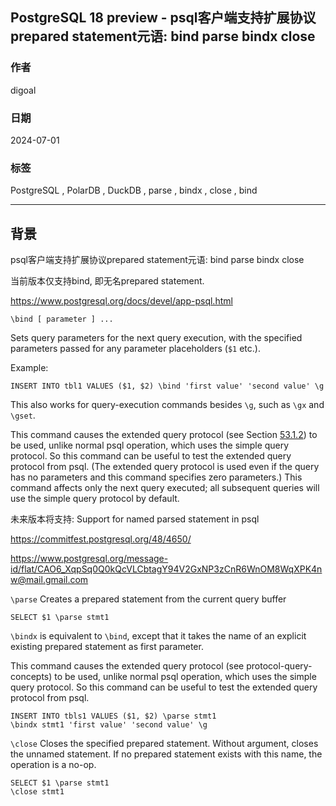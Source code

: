 ## PostgreSQL 18 preview - psql客户端支持扩展协议prepared statement元语: bind parse bindx close    
                                   
### 作者                                                          
digoal                                                          
                                                          
### 日期                                                          
2024-07-01                                              
                                                          
### 标签                                         
PostgreSQL , PolarDB , DuckDB , parse , bindx , close , bind   
                                                          
----                                                          
                                                          
## 背景       
psql客户端支持扩展协议prepared statement元语: bind parse bindx close    
  
当前版本仅支持bind, 即无名prepared statement.  
  
https://www.postgresql.org/docs/devel/app-psql.html  
  
  
`\bind [ parameter ] ... `  
  
Sets query parameters for the next query execution, with the specified parameters passed for any parameter placeholders (`$1` etc.).  
  
Example:  
```  
INSERT INTO tbl1 VALUES ($1, $2) \bind 'first value' 'second value' \g  
```  
  
This also works for query-execution commands besides `\g`, such as `\gx` and `\gset`.  
  
This command causes the extended query protocol (see Section [53.1.2](https://www.postgresql.org/docs/devel/protocol-overview.html#PROTOCOL-QUERY-CONCEPTS)) to be used, unlike normal psql operation, which uses the simple query protocol. So this command can be useful to test the extended query protocol from psql. (The extended query protocol is used even if the query has no parameters and this command specifies zero parameters.) This command affects only the next query executed; all subsequent queries will use the simple query protocol by default.  
  
  
  
未来版本将支持: Support for named parsed statement in psql  
  
  
https://commitfest.postgresql.org/48/4650/  
  
https://www.postgresql.org/message-id/flat/CAO6_XqpSq0Q0kQcVLCbtagY94V2GxNP3zCnR6WnOM8WqXPK4nw@mail.gmail.com  
  
`\parse` Creates a prepared statement from the current query buffer  
```  
SELECT $1 \parse stmt1  
```  
  
`\bindx` is equivalent to `\bind`, except that it takes the name of an explicit existing prepared statement as first parameter.  
  
This command causes the extended query protocol (see protocol-query-concepts) to be used, unlike normal psql operation, which uses the simple query protocol. So this command can be useful to test the extended query protocol from psql.     
```  
INSERT INTO tbls1 VALUES ($1, $2) \parse stmt1  
\bindx stmt1 'first value' 'second value' \g  
```  
  
`\close` Closes the specified prepared statement. Without argument, closes the unnamed statement. If no prepared statement exists with this name, the operation is a no-op.  
```  
SELECT $1 \parse stmt1  
\close stmt1  
```  
  

